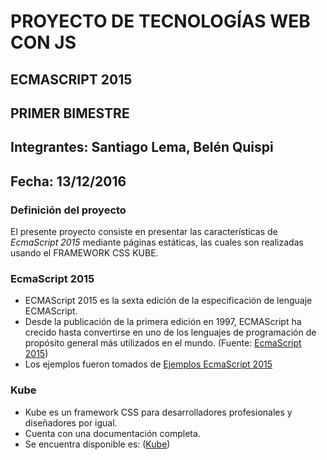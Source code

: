 # PROYECTO DE TECNOLOGÍAS WEB CON JS 

## ECMASCRIPT 2015

## PRIMER BIMESTRE

## Integrantes: Santiago Lema, Belén Quispi
## Fecha: 13/12/2016


### Definición del proyecto

El presente proyecto consiste en presentar las características de *EcmaScript 2015* mediante páginas estáticas, las cuales son realizadas usando el FRAMEWORK CSS KUBE.

### EcmaScript 2015
 * ECMAScript 2015 es la sexta edición de la especificación de lenguaje ECMAScript. 
 * Desde la publicación de la primera edición en 1997, ECMAScript ha crecido hasta convertirse en uno de los lenguajes de programación de propósito general más utilizados en el mundo. 
 (Fuente: [EcmaScript 2015](http://www.ecma-international.org/ecma-262/6.0/ECMA-262.pdf))
 * Los ejemplos fueron tomados de [Ejemplos EcmaScript 2015](https://github.com/DrkSephy/es6-cheatsheet#var-versus-let--const) 

### Kube
* Kube es un framework CSS para desarrolladores profesionales y diseñadores por igual. 
* Cuenta con una documentación completa.
* Se encuentra disponible es: ([Kube](https://imperavi.com/kube/))

